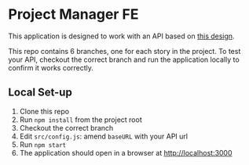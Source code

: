 # Project Manager FE

This application is designed to work with an API based on [this design](https://github.com/iO-Academy/project-management-api-template#api-documentation).

This repo contains 6 branches, one for each story in the project. To test your API, checkout the correct branch and run the application locally to confirm it works correctly.

## Local Set-up

1. Clone this repo
2. Run `npm install` from the project root
3. Checkout the correct branch
4. Edit `src/config.js`: amend `baseURL` with your API url
5. Run `npm start`
6. The application should open in a browser at [http://localhost:3000](http://localhost:3000)
